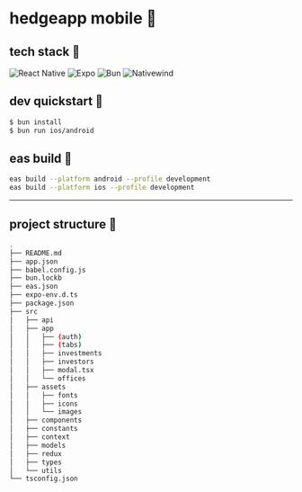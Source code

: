 # hedgeapp mobile :hedgehog:

## tech stack :wrench:

![React Native](https://img.shields.io/badge/react_native-%23000000.svg?style=for-the-badge&logo=react&logoColor=white)
![Expo](https://img.shields.io/badge/expo-%23000000.svg?style=for-the-badge&logo=expo&logoColor=white)
![Bun](https://img.shields.io/badge/bun-%23000000.svg?style=for-the-badge&logo=bun&logoColor=white)
![Nativewind](https://img.shields.io/badge/nativewind-%23000000.svg?style=for-the-badge&logo=tamagui&logoColor=white)

## dev quickstart :construction:

```bash
$ bun install
$ bun run ios/android
```

## eas build :truck:

```bash
eas build --platform android --profile development
eas build --platform ios --profile development
```

---

## project structure :deciduous_tree:

```bash
.
├── README.md
├── app.json
├── babel.config.js
├── bun.lockb
├── eas.json
├── expo-env.d.ts
├── package.json
├── src
│   ├── api
│   ├── app
│   │   ├── (auth)
│   │   ├── (tabs)
│   │   ├── investments
│   │   ├── investors
│   │   ├── modal.tsx
│   │   └── offices
│   ├── assets
│   │   ├── fonts
│   │   ├── icons
│   │   └── images
│   ├── components
│   ├── constants
│   ├── context
│   ├── models
│   ├── redux
│   ├── types
│   └── utils
└── tsconfig.json
```
